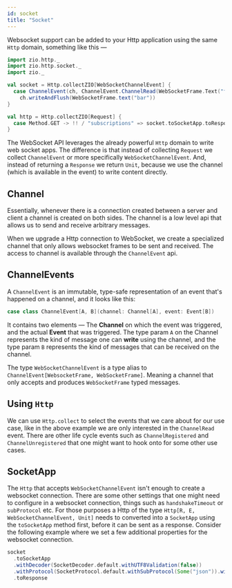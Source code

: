 ```yaml
---
id: socket
title: "Socket"
---
```


Websocket support can be added to your Http application using the same `Http` domain, something like this —

```scala mdoc:silent
import zio.http._
import zio.http.socket._
import zio._

val socket = Http.collectZIO[WebSocketChannelEvent] {
  case ChannelEvent(ch, ChannelEvent.ChannelRead(WebSocketFrame.Text("foo"))) =>
    ch.writeAndFlush(WebSocketFrame.text("bar"))
}

val http = Http.collectZIO[Request] {
  case Method.GET -> !! / "subscriptions" => socket.toSocketApp.toResponse
}
```

The WebSocket API leverages the already powerful `Http` domain to write web socket apps. The difference is that instead
of collecting `Request` we collect `ChannelEvent` or more specifically `WebSocketChannelEvent`. And, instead of
returning
a `Response` we return `Unit`, because we use the channel (which is available in the event) to write content directly.

## Channel

Essentially, whenever there is a connection created between a server and client a channel is created on both sides. The
channel is a low level api that allows us to send and receive arbitrary messages.

When we upgrade a Http connection to WebSocket, we create a specialized channel that only allows websocket frames to be
sent and received. The access to channel is available through the `ChannelEvent` api.

## ChannelEvents

A `ChannelEvent` is an immutable, type-safe representation of an event that's happened on a channel, and it looks like
this:

```scala
case class ChannelEvent[A, B](channel: Channel[A], event: Event[B])
```

It contains two elements — The **Channel** on which the event was triggered, and the actual **Event** that was triggered.
The
type param `A` on the Channel represents the kind of message one can **write** using the channel, and the type param `B`
represents the kind of messages that can be received on the channel.

The type `WebSocketChannelEvent` is a type alias to `ChannelEvent[WebsocketFrame, WebSocketFrame]`. Meaning a channel
that only accepts and produces `WebSocketFrame` typed messages.

## Using `Http`

We can use `Http.collect` to select the events that we care about for our use case, like in the above example we are
only interested in the `ChannelRead` event. There are other life cycle events such as `ChannelRegistered`
and `ChannelUnregistered` that one might want to hook onto for some other use cases.

## SocketApp

The `Http` that accepts `WebSocketChannelEvent` isn't enough to create a websocket connection. There are some other settings
that one might need to configure in a websocket connection, things such as `handshakeTimeout` or `subProtocol` etc. For
those purposes a Http of the type `Http[R, E, WebSocketChannelEvent, Unit]` needs to converted into a `SocketApp` using
the `toSocketApp` method first, before it can be sent as a response. Consider the following example where we set a few
additional properties for the websocket connection.

```scala mdoc:silent
socket
  .toSocketApp
  .withDecoder(SocketDecoder.default.withUTF8Validation(false))
  .withProtocol(SocketProtocol.default.withSubProtocol(Some("json")).withHandshakeTimeout(5.seconds))
  .toResponse
```